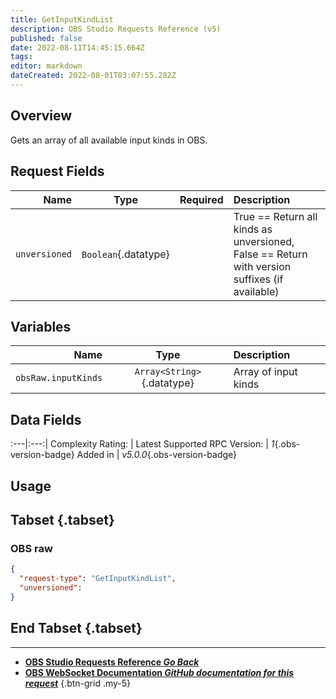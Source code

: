 ```yaml
---
title: GetInputKindList
description: OBS Studio Requests Reference (v5)
published: false
date: 2022-08-11T14:45:15.664Z
tags: 
editor: markdown
dateCreated: 2022-08-01T03:07:55.282Z
---
```


## Overview
Gets an array of all available input kinds in OBS.

## Request Fields
Name | Type | Required| Description |
----:|:----:|:-------:|:------------|
`unversioned` | `Boolean`{.datatype} | <i class="mdi mdi-close-thick"></i> | True == Return all kinds as unversioned, False == Return with version suffixes (if available)	

## Variables
Name | Type | Description | 
----:|:---------:|:------------|
`obsRaw.inputKinds` | `Array<String>`{.datatype} | Array of input kinds

## Data Fields
:---|:---:|
Complexity Rating: | <span class="stars stars--2"></span>
Latest Supported RPC Version: | *1*{.obs-version-badge}
Added in | *v5.0.0*{.obs-version-badge}

## Usage
## Tabset {.tabset}
### OBS raw
```json
{
  "request-type": "GetInputKindList",
  "unversioned": 
}
```
## End Tabset {.tabset}

---

- [<i class="mdi mdi-chevron-left"></i>**OBS Studio Requests Reference *Go Back***](/en/Broadcasters/OBS/Requests)
- [<i class="mdi mdi-github"></i> **OBS WebSocket Documentation *GitHub documentation for this request***](https://github.com/obsproject/obs-websocket/blob/master/docs/generated/protocol.md#getinputkindlist)
{.btn-grid .my-5}